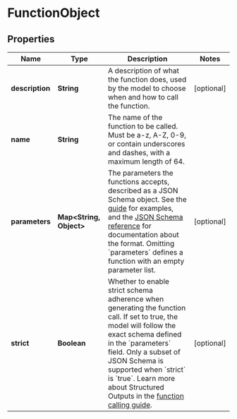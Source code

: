 

# FunctionObject


## Properties

| Name | Type | Description | Notes |
|------------ | ------------- | ------------- | -------------|
|**description** | **String** | A description of what the function does, used by the model to choose when and how to call the function. |  [optional] |
|**name** | **String** | The name of the function to be called. Must be a-z, A-Z, 0-9, or contain underscores and dashes, with a maximum length of 64. |  |
|**parameters** | **Map&lt;String, Object&gt;** | The parameters the functions accepts, described as a JSON Schema object. See the [guide](/docs/guides/function-calling) for examples, and the [JSON Schema reference](https://json-schema.org/understanding-json-schema/) for documentation about the format.  Omitting &#x60;parameters&#x60; defines a function with an empty parameter list. |  [optional] |
|**strict** | **Boolean** | Whether to enable strict schema adherence when generating the function call. If set to true, the model will follow the exact schema defined in the &#x60;parameters&#x60; field. Only a subset of JSON Schema is supported when &#x60;strict&#x60; is &#x60;true&#x60;. Learn more about Structured Outputs in the [function calling guide](docs/guides/function-calling). |  [optional] |




